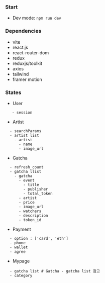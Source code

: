 ### Start

- Dev mode: `npm run dev`

### Dependencies

- vite
- react.js
- react-router-dom
- redux
- reduxjs/toolkit
- axios
- tailwind
- framer motion

### States

- User

```
   - session
```

- Artist

```
  - searchParams
  - artist list
    - artist
      - name
      - image_url
```

- Gatcha

```
  - refresh_count
  - gatcha llist
    - gatcha
      - event
        - title
        - publisher
        - total_token
      - artist
      - price
      - image_url
      - watchers
      - description
      - token_id
```

- Payment

```
  - option : ['card', 'eth']
  - phone
  - wallet
  - agree
```

- Mypage

```
  - gatcha list # Gatcha - gatcha list 참고
  - category
```
